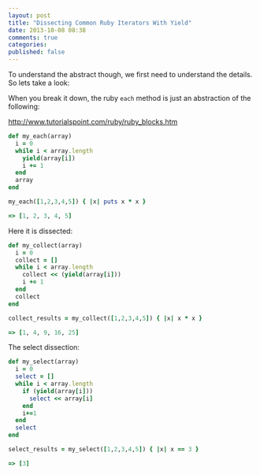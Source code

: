 ```yaml
---
layout: post
title: "Dissecting Common Ruby Iterators With Yield"
date: 2013-10-08 08:38
comments: true
categories: 
published: false
---
```



To understand the abstract though, we first need to understand the details. So lets take a look:

When you break it down, the ruby `each` method is just an abstraction of the following:

http://www.tutorialspoint.com/ruby/ruby_blocks.htm

```ruby
def my_each(array)
  i = 0
  while i < array.length
    yield(array[i])
    i += 1
  end 
  array
end

my_each([1,2,3,4,5]) { |x| puts x * x } 

=> [1, 2, 3, 4, 5]
```

Here it is dissected:
```ruby
def my_collect(array)
  i = 0
  collect = []
  while i < array.length
    collect << (yield(array[i]))
    i += 1
  end 
  collect
end

collect_results = my_collect([1,2,3,4,5]) { |x| x * x } 

=> [1, 4, 9, 16, 25]
```

The select dissection:

```ruby
def my_select(array)
  i = 0
  select = []
  while i < array.length
    if (yield(array[i]))
      select << array[i]
    end
    i+=1
  end 
  select
end

select_results = my_select([1,2,3,4,5]) { |x| x == 3 } 

=> [3]
```